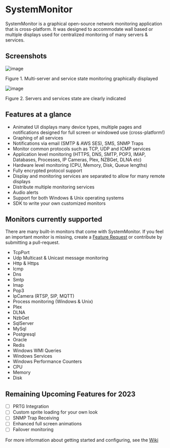 # SystemMonitor
SystemMonitor is a graphical open-source network monitoring application that is cross-platform. It was designed to accommodate wall based or multiple displays used for centralized monitoring of many servers & services.

## Screenshots

![image](https://github.com/replaysMike/SystemMonitor/assets/2531058/746a06c8-1abd-49fb-85ff-ea8a86987e6f)

Figure 1. Multi-server and service state monitoring graphically displayed


![image](https://github.com/replaysMike/SystemMonitor/assets/2531058/52ddc59d-978f-42e6-8ea4-c09ae368e089)

Figure 2. Servers and services state are clearly indicated

## Features at a glance

* Animated UI displays many device types, multiple pages and notifications designed for full screen or windowed use (cross-platform!)
* Graphing of all services
* Notifications via email (SMTP & AWS SES), SMS, SNMP Traps
* Monitor common protocols such as TCP, UDP and ICMP services
* Application level monitoring (HTTPS, DNS, SMTP, POP3, IMAP, Databases, Processes, IP Cameras, Plex, NZBGet, DLNA etc)
* Hardware level monitoring (CPU, Memory, Disk, Queue lengths)
* Fully encrypted protocol support
* Display and monitoring services are separated to allow for many remote displays
* Distribute multiple monitoring services
* Audio alerts
* Support for both Windows & Unix operating systems
* SDK to write your own customized monitors

## Monitors currently supported

There are many built-in monitors that come with SystemMonitor. If you feel an important monitor is missing, create a [Feature Request](https://github.com/replaysMike/SystemMonitor/discussions/categories/feature-requests) or contribute by submitting a pull-request.

* TcpPort
* Udp Multicast & Unicast message monitoring
* Http & Https
* Icmp
* Dns
* Smtp
* Imap
* Pop3
* IpCamera (RTSP, SIP, MQTT)
* Process monitoring (Windows & Unix)
* Plex
* DLNA
* NzbGet
* SqlServer
* MySql
* Postgresql
* Oracle
* Redis
* Windows WMI Queries
* Windows Services
* Windows Performance Counters
* CPU
* Memory
* Disk

## Remaining Upcoming Features for 2023

- [ ] PRTG Integration
- [ ] Custom sprite loading for your own look
- [ ] SNMP Trap Receiving
- [ ] Enhanced full screen animations
- [ ] Failover monitoring

For more information about getting started and configuring, see the [Wiki](https://github.com/replaysMike/SystemMonitor/wiki)
